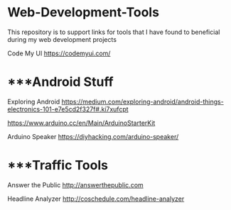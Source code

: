 Web-Development-Tools
=====================

This repository is to support links for tools that I have found to beneficial during my web development projects

Code My UI
https://codemyui.com/



***Android Stuff
===================

Exploring Android
https://medium.com/exploring-android/android-things-electronics-101-e7e5cd2f327f#.ki7xufcpt

https://www.arduino.cc/en/Main/ArduinoStarterKit

Arduino Speaker
https://diyhacking.com/arduino-speaker/


***Traffic Tools
===================
Answer the Public
http://answerthepublic.com

Headline Analyzer
http://coschedule.com/headline-analyzer

